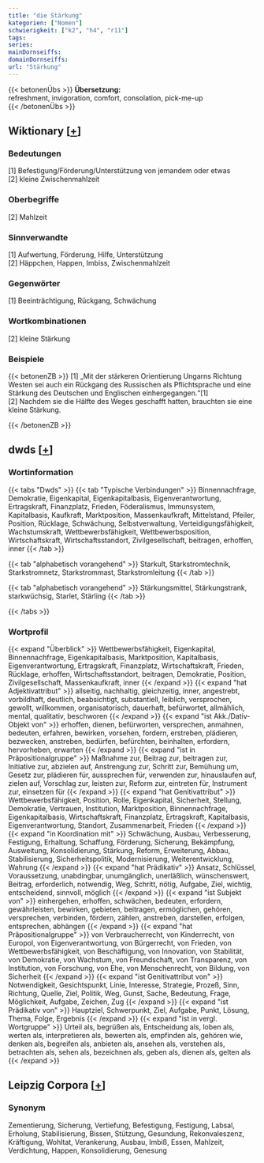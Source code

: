 ```yaml
---
title: "die Stärkung"
kategorien: ["Nomen"]
schwierigkeit: ["k2", "h4", "r11"]
tags:
series:
mainDornseiffs:
domainDornseiffs:
url: "Stärkung"
---
```


{{< betonenÜbs >}}
**Übersetzung:**  
refreshment, invigoration, comfort, consolation, pick-me-up  
{{< /betonenÜbs >}}

## Wiktionary [[+](https://de.wiktionary.org/wiki/Stärkung)]

### Bedeutungen
[1] Befestigung/Förderung/Unterstützung von jemandem oder etwas  
[2] kleine Zwischenmahlzeit  

### Oberbegriffe
[2] Mahlzeit  

### Sinnverwandte
[1] Aufwertung, Förderung, Hilfe, Unterstützung  
[2] Häppchen, Happen, Imbiss, Zwischenmahlzeit  

### Gegenwörter
[1] Beeinträchtigung, Rückgang, Schwächung  

### Wortkombinationen
[2] kleine Stärkung  

### Beispiele
{{< betonenZB >}}
[1] „Mit der stärkeren Orientierung Ungarns Richtung Westen sei auch ein Rückgang des Russischen als Pflichtsprache und eine Stärkung des Deutschen und Englischen einhergegangen.“[1]  
[2] Nachdem sie die Hälfte des Weges geschafft hatten, brauchten sie eine kleine Stärkung.  

{{< /betonenZB >}}


## dwds [[+](https://www.dwds.de/wb/Stärkung)]

### Wortinformation
{{< tabs "Dwds" >}}
{{< tab "Typische Verbindungen" >}}
Binnennachfrage, Demokratie, Eigenkapital, Eigenkapitalbasis, Eigenverantwortung, Ertragskraft, Finanzplatz, Frieden, Föderalismus, Immunsystem, Kapitalbasis, Kaufkraft, Marktposition, Massenkaufkraft, Mittelstand, Pfeiler, Position, Rücklage, Schwächung, Selbstverwaltung, Verteidigungsfähigkeit, Wachstumskraft, Wettbewerbsfähigkeit, Wettbewerbsposition, Wirtschaftskraft, Wirtschaftsstandort, Zivilgesellschaft, beitragen, erhoffen, inner
{{< /tab >}}

{{< tab "alphabetisch vorangehend" >}}
Starkult, Starkstromtechnik, Starkstromnetz, Starkstrommast, Starkstromleitung
{{< /tab >}}

{{< tab "alphabetisch vorangehend" >}}
Stärkungsmittel, Stärkungstrank, starkwüchsig, Starlet, Stärling
{{< /tab >}}

{{< /tabs >}}

### Wortprofil
{{< expand "Überblick" >}} Wettbewerbsfähigkeit, Eigenkapital, Binnennachfrage, Eigenkapitalbasis, Marktposition, Kapitalbasis, Eigenverantwortung, Ertragskraft, Finanzplatz, Wirtschaftskraft, Frieden, Rücklage, erhoffen, Wirtschaftsstandort, beitragen, Demokratie, Position, Zivilgesellschaft, Massenkaufkraft, inner {{< /expand >}}
{{< expand "hat Adjektivattribut" >}} allseitig, nachhaltig, gleichzeitig, inner, angestrebt, vorbildhaft, deutlich, beabsichtigt, substantiell, leiblich, versprochen, gewollt, willkommen, organisatorisch, dauerhaft, befürwortet, allmählich, mental, qualitativ, beschworen {{< /expand >}}
{{< expand "ist Akk./Dativ-Objekt von" >}} erhoffen, dienen, befürworten, versprechen, anmahnen, bedeuten, erfahren, bewirken, vorsehen, fordern, erstreben, plädieren, bezwecken, anstreben, bedürfen, befürchten, beinhalten, erfordern, hervorheben, erwarten {{< /expand >}}
{{< expand "ist in Präpositionalgruppe" >}} Maßnahme zur, Beitrag zur, beitragen zur, Initiative zur, abzielen auf, Anstrengung zur, Schritt zur, Bemühung um, Gesetz zur, plädieren für, aussprechen für, verwenden zur, hinauslaufen auf, zielen auf, Vorschlag zur, leisten zur, Reform zur, eintreten für, Instrument zur, einsetzen für {{< /expand >}}
{{< expand "hat Genitivattribut" >}} Wettbewerbsfähigkeit, Position, Rolle, Eigenkapital, Sicherheit, Stellung, Demokratie, Vertrauen, Institution, Marktposition, Binnennachfrage, Eigenkapitalbasis, Wirtschaftskraft, Finanzplatz, Ertragskraft, Kapitalbasis, Eigenverantwortung, Standort, Zusammenarbeit, Frieden {{< /expand >}}
{{< expand "in Koordination mit" >}} Schwächung, Ausbau, Verbesserung, Festigung, Erhaltung, Schaffung, Förderung, Sicherung, Bekämpfung, Ausweitung, Konsolidierung, Stärkung, Reform, Erweiterung, Abbau, Stabilisierung, Sicherheitspolitik, Modernisierung, Weiterentwicklung, Wahrung {{< /expand >}}
{{< expand "hat Prädikativ" >}} Ansatz, Schlüssel, Voraussetzung, unabdingbar, unumgänglich, unerläßlich, wünschenswert, Beitrag, erforderlich, notwendig, Weg, Schritt, nötig, Aufgabe, Ziel, wichtig, entscheidend, sinnvoll, möglich {{< /expand >}}
{{< expand "ist Subjekt von" >}} einhergehen, erhoffen, schwächen, bedeuten, erfordern, gewährleisten, bewirken, gebieten, beitragen, ermöglichen, gehören, versprechen, verbinden, fördern, zählen, anstreben, darstellen, erfolgen, entsprechen, abhängen {{< /expand >}}
{{< expand "hat Präpositionalgruppe" >}} von Verbraucherrecht, von Kinderrecht, von Europol, von Eigenverantwortung, von Bürgerrecht, von Frieden, von Wettbewerbsfähigkeit, von Beschäftigung, von Innovation, von Stabilität, von Demokratie, von Wachstum, von Freundschaft, von Transparenz, von Institution, von Forschung, von Ehe, von Menschenrecht, von Bildung, von Sicherheit {{< /expand >}}
{{< expand "ist Genitivattribut von" >}} Notwendigkeit, Gesichtspunkt, Linie, Interesse, Strategie, Prozeß, Sinn, Richtung, Quelle, Ziel, Politik, Weg, Gunst, Sache, Bedeutung, Frage, Möglichkeit, Aufgabe, Zeichen, Zug {{< /expand >}}
{{< expand "ist Prädikativ von" >}} Hauptziel, Schwerpunkt, Ziel, Aufgabe, Punkt, Lösung, Thema, Folge, Ergebnis {{< /expand >}}
{{< expand "ist in vergl. Wortgruppe" >}} Urteil als, begrüßen als, Entscheidung als, loben als, werten als, interpretieren als, bewerten als, empfinden als, gehören wie, denken als, begreifen als, anbieten als, ansehen als, verstehen als, betrachten als, sehen als, bezeichnen als, geben als, dienen als, gelten als {{< /expand >}}

## Leipzig Corpora [[+](https://corpora.uni-leipzig.de/en/res?word=Stärkung&corpusId=deu_newscrawl-public_2018)]


### Synonym
Zementierung, Sicherung, Vertiefung, Befestigung, Festigung, Labsal, Erholung, Stabilisierung, Bissen, Stützung, Gesundung, Rekonvaleszenz, Kräftigung, Wohltat, Verankerung, Ausbau, Imbiß, Essen, Mahlzeit, Verdichtung, Happen, Konsolidierung, Genesung

